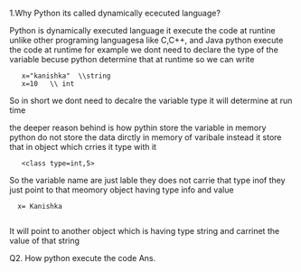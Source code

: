 1.Why Python its called dynamically ececuted language?

Python is dynamically executed language it execute the code at runtine unlike other programing languagesa like C,C++, and Java python execute the code at runtime for example we dont need to declare the type of the variable becuse python determine that at runtime 
so we can write
```
   x="kanishka"  \\string
   x=10   \\ int
```
 So in short we dont need to decalre the variable type it will determine at run time


 the deeper reason behind is how pythin store the variable in memory python do not store the data dirctly in memory of varibale instead it store that in object which crries it type with it 

 ```
    <class type=int,5>

```
So the variable name are just lable they does not carrie that type inof they just point to that meomory object having type info and value

```
  x= Kanishka


```
It will point to another object which is having type string and carrinet the value of that string 


 Q2. How python execute the code
 Ans.


